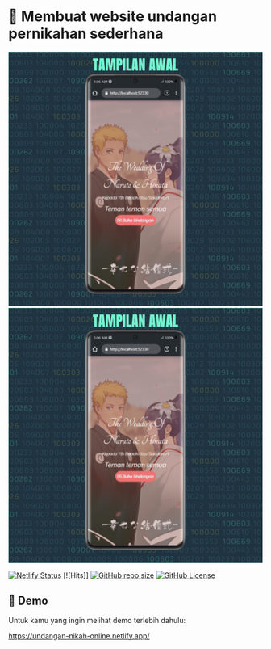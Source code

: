 # 💌 Membuat website undangan pernikahan sederhana

![Thumbnail](/assets/images/2.png)
![Thumbnail](/assets/images/2.png)

[![Netlify Status](https://api.netlify.com/api/v1/badges/cef32dbf-f26f-4865-84a9-b85a439c9994/deploy-status)](https://app.netlify.com/sites/undangan-nikah-online/deploys)
[![Hits]]
[![GitHub repo size](https://img.shields.io/github/repo-size/TeploLite/Undangan-Pernikahan?color=brightgreen)](https://shields.io)
[![GitHub License](https://img.shields.io/github/license/TeploLite/Undangan-Pernikahan?color=brightgreen)](https://shields.io)

## 🚀 Demo

Untuk kamu yang ingin melihat demo terlebih dahulu:

https://undangan-nikah-online.netlify.app/
